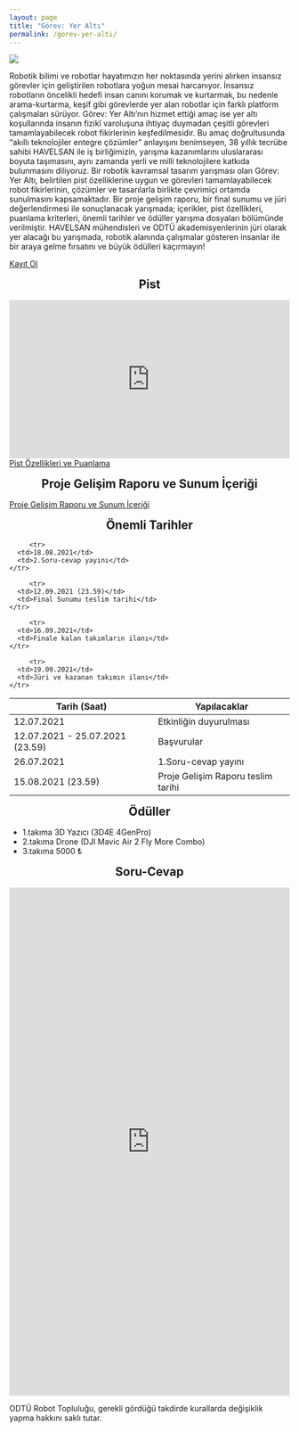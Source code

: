 ```yaml
---
layout: page
title: "Görev: Yer Altı"
permalink: /gorev-yer-alti/
---
```


<style>
      iframe body::-webkit-scrollbar {
        width: 0; 
      }
      h1,h2,h3{
            text-align:center;
            margin: 1rem 0;
      }
      .embed-responsive{
                position: relative;
    display: block;
    width: 100%;
    padding: 0;
    overflow: hidden;
         padding-top: 56.25%;
      }
      
      .embed-responsive-item{
          position: absolute;
    top: 0;
    bottom: 0;
    left: 0;
    width: 100%;
    height: 100%;
    border: 0;
      }
      
</style>

<div class="row my-5">
      <img src="https://user-images.githubusercontent.com/59289764/125142891-8f57d300-e121-11eb-94d1-5d1570fb0162.png" class="w-100"/>
</div>

Robotik bilimi ve robotlar hayatımızın her noktasında yerini alırken insansız görevler için geliştirilen robotlara yoğun mesai harcanıyor. İnsansız robotların öncelikli hedefi insan canını korumak ve kurtarmak, bu nedenle arama-kurtarma, keşif gibi görevlerde yer alan robotlar için farklı platform çalışmaları sürüyor. Görev: Yer Altı’nın hizmet ettiği amaç ise yer altı koşullarında insanın fizikî varoluşuna ihtiyaç duymadan çeşitli görevleri tamamlayabilecek robot fikirlerinin keşfedilmesidir.
Bu amaç doğrultusunda “akıllı teknolojiler entegre çözümler” anlayışını benimseyen, 38 yıllık tecrübe sahibi HAVELSAN ile iş birliğimizin, yarışma kazanımlarını uluslararası boyuta taşımasını, aynı zamanda yerli ve milli teknolojilere katkıda bulunmasını diliyoruz.
Bir robotik kavramsal tasarım yarışması olan Görev: Yer Altı, belirtilen pist özelliklerine uygun ve görevleri tamamlayabilecek robot fikirlerinin, çözümler ve tasarılarla birlikte çevrimiçi ortamda sunulmasını kapsamaktadır. Bir proje gelişim raporu, bir final sunumu ve jüri değerlendirmesi ile sonuçlanacak yarışmada; içerikler, pist özellikleri, puanlama kriterleri, önemli tarihler ve ödüller yarışma dosyaları bölümünde verilmiştir.
HAVELSAN mühendisleri ve ODTÜ akademisyenlerinin jüri olarak yer alacağı bu yarışmada, robotik alanında çalışmalar gösteren insanlar ile bir araya gelme fırsatını ve büyük ödülleri kaçırmayın!

<div class="row my-5">
      <div class="col-12 text-center">
      <a class="btn btn-primary btn-lg d-block" href="https://docs.google.com/forms/d/e/1FAIpQLSc46P6evR_gZbSNUd9pXOqYflcbX2ufnTXPenp-XCAZ3yz2YQ/viewform?usp=sf_link">
            Kayıt Ol
      </a>
      </div>
</div>

## Pist
<div class="embed-responsive embed-responsive-16by9">
<iframe class="embed-responsive-item" src="https://www.youtube.com/embed/14x37Z5qpXQ" title="YouTube video player" frameborder="0" allow="accelerometer; autoplay; clipboard-write; encrypted-media; gyroscope; picture-in-picture" allowfullscreen></iframe>
</div>
 

<div class="row my-5">
      <div class="col-12 text-center">
      <a class="btn btn-primary btn-lg d-block" href="https://github.com/Stingy-Developer/Stingy-Developer.github.io/files/6797760/Pist.Ozellikleri.ve.Puanlama.1.pdf">Pist Özellikleri ve Puanlama</a>
      </div>
</div>
 

## Proje Gelişim Raporu ve Sunum İçeriği

<div class="row my-5">
      <div class="col-12 text-center">
      <a class="btn btn-primary btn-lg d-block" href="/images/Proje Gelişim Raporu ve Sunum İçeriği.pdf">Proje Gelişim Raporu ve Sunum İçeriği</a>
      </div>
</div>
 

## Önemli Tarihler

<table class="table table-striped">
  <thead>
    <tr>
      <th scope="col">Tarih (Saat)</th>
      <th scope="col">Yapılacaklar</th>
    </tr>
  </thead>
  <tbody>
    <tr>
      <td>12.07.2021</td>
      <td>Etkinliğin duyurulması</td>
    </tr>
     <tr>
      <td>12.07.2021 - 25.07.2021 (23.59)</td>
      <td>Başvurular</td>
    </tr>
        <tr>
      <td>26.07.2021</td>
      <td>1.Soru-cevap yayını</td>
    </tr>
        <tr>
      <td>15.08.2021 (23.59)</td>
      <td>Proje Gelişim Raporu teslim tarihi</td>
    </tr>
        
         <tr>
      <td>18.08.2021</td>
      <td>2.Soru-cevap yayını</td>
    </tr>
        
         <tr>
      <td>12.09.2021 (23.59)</td>
      <td>Final Sunumu teslim tarihi</td>
    </tr>
        
         <tr>
      <td>16.09.2021</td>
      <td>Finale kalan takımların ilanı</td>
    </tr>
        
         <tr>
      <td>19.09.2021</td>
      <td>Jüri ve kazanan takımın ilanı</td>
    </tr>
        
        
  </tbody>
</table>

## Ödüller
* 1.takıma 3D Yazıcı (3D4E 4GenPro)
* 2.takıma Drone (DJI Mavic Air 2 Fly More Combo) 
* 3.takıma 5000 ₺



<!--

## Jüriler

<div class="row">
{% for i in site.data.gorev_juri %}
      <div class="col-12 col-md-4 text-center">
        <img src="{{ i.image }}" class="d-block rounded-circle" style="width: 10rem;height: 10rem;margin: 0 auto;"/>
        <div style="margin: 1rem auto;font-size: large;font-weight: 500;">
          {{ i.name }}
        </div>
        <div style="margin: 1rem auto;">
          {{ i.label }}
        </div>
      </div>      
{% endfor %}
</div> 

-->

## Soru-Cevap

<iframe src="https://docs.google.com/forms/d/e/1FAIpQLSdjQJUnU5HHuRAemPAgc9yDIT23SyjStp_YpYShRMHhZBNZCA/viewform?embedded=true" style="height:57rem;width:100%;" frameborder="0" marginheight="0" marginwidth="0">Yükleniyor…</iframe>

<p class="text-muted text-center">
      ODTÜ Robot Topluluğu, gerekli gördüğü takdirde kurallarda değişiklik yapma hakkını saklı tutar.
</p>
